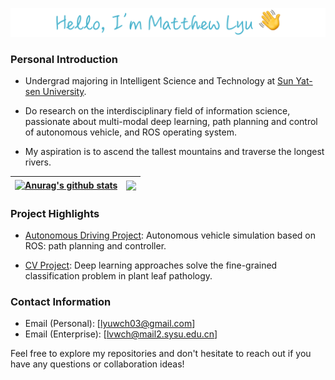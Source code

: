![](assets/up_bolt.png)
### Personal Introduction

- Undergrad majoring in Intelligent Science and Technology at [Sun Yat-sen University](https://www.sysu.edu.cn).

- Do research on the interdisciplinary field of information science, passionate about multi-modal deep learning, path planning and control of autonomous vehicle, and ROS operating system.

- My aspiration is to ascend the tallest mountains and traverse the longest rivers.

| <a href="https://github.com/anuraghazra/github-readme-stats"><img align="center" src="https://github-readme-stats.vercel.app/api?username=Matthew-Lyu&show_icons=true&include_all_commits=true&theme=buefy&hide_border=true" alt="Anurag's github stats" /></a> | <a href="https://github.com/anuraghazra/github-readme-stats"><img align="center" src="https://github-readme-stats.vercel.app/api/top-langs/?username=Matthew-Lyu&layout=compact&theme=buefy&hide_border=true" /></a> |
| ------------- | ------------- |

### Project Highlights

- [Autonomous Driving Project](https://github.com/Matthew-Lyu/AutoDrivingSimulation): Autonomous vehicle simulation based on ROS: path planning and controller.

- [CV Project](https://github.com/Matthew-Lyu/Plant-Pathology-2021): Deep learning approaches solve the fine-grained classification problem in plant leaf pathology.

### Contact Information

-  Email (Personal): [lyuwch03@gmail.com]
-  Email (Enterprise): [lvwch@mail2.sysu.edu.cn]

Feel free to explore my repositories and don't hesitate to reach out if you have any questions or collaboration ideas! 

<!--
**Matthew-Lyu/Matthew-Lyu** is a ✨ _special_ ✨ repository because its `README.md` (this file) appears on your GitHub profile.
![](https://raw.githubusercontent.com/Matthew-Lyu/github-stats-transparent/output/generated/overview.svg)
![](https://raw.githubusercontent.com/Matthew-Lyu/github-stats-transparent/output/generated/languages.svg)


Here are some ideas to get you started:

- 🔭 I’m currently working on ...
- 🌱 I’m currently learning ...
- 👯 I’m looking to collaborate on ...
- 🤔 I’m looking for help with ...
- 💬 Ask me about ...
- 📫 How to reach me: ...
- 😄 Pronouns: ...
- ⚡ Fun fact: ...
-->
